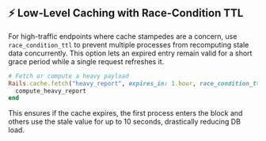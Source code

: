 ## ⚡ Low-Level Caching with Race-Condition TTL

For high-traffic endpoints where cache stampedes are a concern, use `race_condition_ttl` to prevent multiple processes from recomputing stale data concurrently. This option lets an expired entry remain valid for a short grace period while a single request refreshes it.

```ruby
# Fetch or compute a heavy payload
Rails.cache.fetch("heavy_report", expires_in: 1.hour, race_condition_ttl: 10.seconds) do
  compute_heavy_report
end
```

This ensures if the cache expires, the first process enters the block and others use the stale value for up to 10 seconds, drastically reducing DB load.
